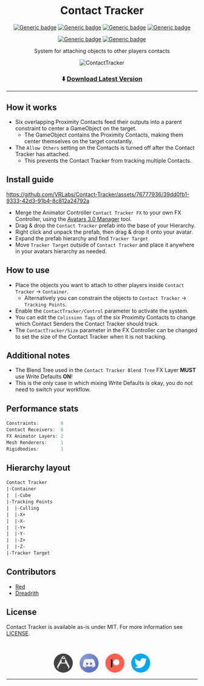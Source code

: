 <div align="center">

# Contact Tracker

[![Generic badge](https://img.shields.io/github/downloads/VRLabs/Contact-Tracker/total?label=Downloads)](https://github.com/VRLabs/Contact-Tracker/releases/latest)
[![Generic badge](https://img.shields.io/badge/License-MIT-informational.svg)](https://github.com/VRLabs/Contact-Tracker/blob/main/LICENSE)
[![Generic badge](https://img.shields.io/badge/Unity-2019.4.31f1-lightblue.svg)](https://unity3d.com/unity/whats-new/2019.4.31)
[![Generic badge](https://img.shields.io/badge/SDK-AvatarSDK3-lightblue.svg)](https://vrchat.com/home/download)

[![Generic badge](https://img.shields.io/discord/706913824607043605?color=%237289da&label=DISCORD&logo=Discord&style=for-the-badge)](https://discord.vrlabs.dev/)
[![Generic badge](https://img.shields.io/endpoint.svg?url=https%3A%2F%2Fshieldsio-patreon.vercel.app%2Fapi%3Fusername%3Dvrlabs%26type%3Dpatrons&style=for-the-badge)](https://patreon.vrlabs.dev/)

System for attaching objects to other players contacts

![ContactTracker](https://github.com/VRLabs/Contact-Tracker/assets/76777936/0059a587-8ada-4891-bc18-bf5d5d7a6f6a)


### ⬇️ [Download Latest Version](https://github.com/VRLabs/Contact-Tracker/releases/latest)

<!-- 
### 📦 [Add to VRChat Creator Companion]() -->

</div>

---

## How it works

* Six overlapping Proximity Contacts feed their outputs into a parent constraint to center a GameObject on the target.
  * The GameObject contains the Proximity Contacts, making them center themselves on the target constantly.
* The ``Allow Others`` setting on the Contacts is turned off after the Contact Tracker has attached.
  * This prevents the Contact Tracker from tracking multiple Contacts.

## Install guide

https://github.com/VRLabs/Contact-Tracker/assets/76777936/39dd0fb1-9333-42d3-91b4-8c812a24792a

* Merge the Animator Controller ``Contact Tracker FX`` to your own FX Controller, using the [Avatars 3.0 Manager](https://github.com/VRLabs/Avatars-3.0-Manager) tool.
* Drag & drop the ``Contact Tracker`` prefab into the base of your Hierarchy.
* Right click and unpack the prefab, then drag & drop it onto your avatar.
* Expand the prefab hierarchy and find ``Tracker Target``
* Move ``Tracker Target`` outside of ``Contact Tracker`` and place it anywhere in your avatars hierarchy as needed.

## How to use

* Place the objects you want to attach to other players inside ``Contact Tracker`` -> ``Container``.
  * Alternatively you can constrain the objects to ``Contact Tracker`` -> ``Tracking Points``.
* Enable the ``ContactTracker/Control`` parameter to activate the system.
* You can edit the ``Colission Tags`` of the six Proximity Contacts to change which Contact Senders the Contact Tracker should track.
* The ``ContactTracker/Size`` parameter in the FX Controller can be changed to set the size of the Contact Tracker when it is not tracking.

## Additional notes

* The Blend Tree used in the ``Contact Tracker Blend Tree`` FX Layer **MUST** use Write Defaults **ON**!
* This is the only case in which mixing Write Defaults is okay, you do not need to switch your workflow.

## Performance stats

```c++
Constraints:        6
Contact Receivers:  6
FX Animator Layers: 2
Mesh Renderers:     1
Rigidbodies:        1
```

## Hierarchy layout

```html
Contact Tracker
|-Container
|  |-Cube
|-Tracking Points
|  |-Culling
|  |-X+
|  |-X-
|  |-Y+
|  |-Y-
|  |-Z+
|  |-Z-
|-Tracker Target
```

## Contributors

* [Red](https://github.com/hfcRed)
* [Dreadrith](https://github.com/Dreadrith)

## License

Contact Tracker is available as-is under MIT. For more information see [LICENSE](https://github.com/VRLabs/Contact-Tracker/blob/main/LICENSE).

​

<div align="center">

[<img src="https://github.com/VRLabs/Resources/raw/main/Icons/VRLabs.png" width="50" height="50">](https://vrlabs.dev "VRLabs")
<img src="https://github.com/VRLabs/Resources/raw/main/Icons/Empty.png" width="10">
[<img src="https://github.com/VRLabs/Resources/raw/main/Icons/Discord.png" width="50" height="50">](https://discord.vrlabs.dev/ "VRLabs")
<img src="https://github.com/VRLabs/Resources/raw/main/Icons/Empty.png" width="10">
[<img src="https://github.com/VRLabs/Resources/raw/main/Icons/Patreon.png" width="50" height="50">](https://patreon.vrlabs.dev/ "VRLabs")
<img src="https://github.com/VRLabs/Resources/raw/main/Icons/Empty.png" width="10">
[<img src="https://github.com/VRLabs/Resources/raw/main/Icons/Twitter.png" width="50" height="50">](https://twitter.com/vrlabsdev "VRLabs")

</div>

---
